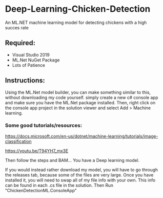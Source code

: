 # Deep-Learning-Chicken-Detection
An ML.NET machine learning model for detecting chickens with a high succes rate


## Required: 
- Visual Studio 2019
- ML.Net NuGet Package
- Lots of Patience


## Instructions: 
Using the ML.Net model builder, you can make something similar to this, without downloading my code yourself. 
simply create a new c# console app and make sure you have the ML.Net package installed. Then, right click on the console app project in the solution viewer
and select Add > Machine learning. 

### Some good tutorials/resources: 
https://docs.microsoft.com/en-us/dotnet/machine-learning/tutorials/image-classification

https://youtu.be/T94YH7_mx3E

Then follow the steps and BAM... You have a Deep learning model. 

If you would instead rather download my model, you will have to go through the releases tab, because some of the files are very large. Once you have installed it,
you will need to swap all of my file info with your own. This info can be found in each .cs file in the solution. Then Run "ChickenDetectionML.ConsoleApp"
